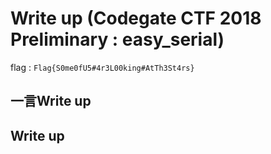 # Write up (Codegate CTF 2018 Preliminary : easy_serial)

flag : `Flag{S0me0fU5#4r3L00king#AtTh3St4rs}`

## 一言Write up

## Write up


